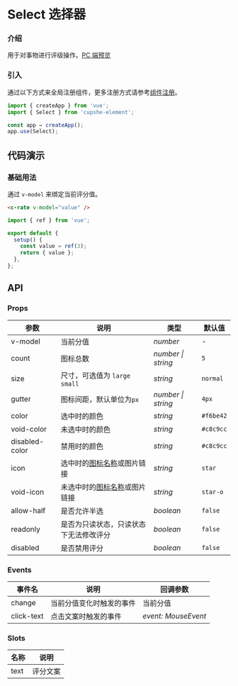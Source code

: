 # Select 选择器

### 介绍

用于对事物进行评级操作。[PC 端预览](/mobile.html#/Select)

### 引入

通过以下方式来全局注册组件，更多注册方式请参考[组件注册](#/zh-CN/advanced-usage#zu-jian-zhu-ce)。

```js
import { createApp } from 'vue';
import { Select } from 'cupshe-element';

const app = createApp();
app.use(Select);
```

## 代码演示

### 基础用法

通过 `v-model` 来绑定当前评分值。

```html
<c-rate v-model="value" />
```

```js
import { ref } from 'vue';

export default {
  setup() {
    const value = ref(3);
    return { value };
  },
};
```

## API

### Props

| 参数           | 说明                                         | 类型               | 默认值    |
| -------------- | -------------------------------------------- | ------------------ | --------- |
| v-model        | 当前分值                                     | _number_           | -         |
| count          | 图标总数                                     | _number \| string_ | `5`       |
| size           | 尺寸，可选值为 `large` `small`               | _string_           | `normal`  |
| gutter         | 图标间距，默认单位为`px`                     | _number \| string_ | `4px`     |
| color          | 选中时的颜色                                 | _string_           | `#f6be42` |
| void-color     | 未选中时的颜色                               | _string_           | `#c8c9cc` |
| disabled-color | 禁用时的颜色                                 | _string_           | `#c8c9cc` |
| icon           | 选中时的[图标名称](#/zh-CN/icon)或图片链接   | _string_           | `star`    |
| void-icon      | 未选中时的[图标名称](#/zh-CN/icon)或图片链接 | _string_           | `star-o`  |
| allow-half     | 是否允许半选                                 | _boolean_          | `false`   |
| readonly       | 是否为只读状态，只读状态下无法修改评分       | _boolean_          | `false`   |
| disabled       | 是否禁用评分                                 | _boolean_          | `false`   |

### Events

| 事件名     | 说明                     | 回调参数            |
| ---------- | ------------------------ | ------------------- |
| change     | 当前分值变化时触发的事件 | 当前分值            |
| click-text | 点击文案时触发的事件     | _event: MouseEvent_ |

### Slots

| 名称 | 说明     |
| ---- | -------- |
| text | 评分文案 |

